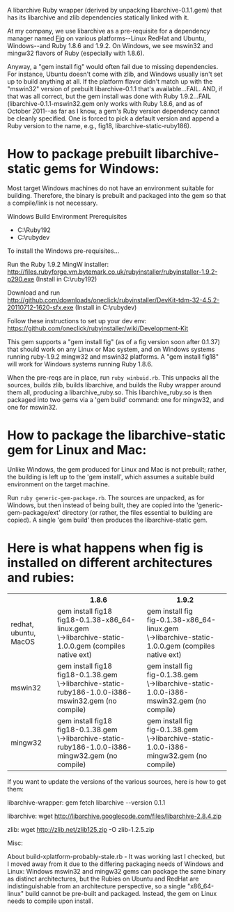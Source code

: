 A libarchive Ruby wrapper (derived by unpacking libarchive-0.1.1.gem) that has its libarchive and zlib dependencies statically linked with it.

At my company, we use libarchive as a pre-requisite for a dependency manager named [Fig](http://github.com/mfoemmel/fig) on various platforms--Linux RedHat and Ubuntu, Windows--and Ruby 1.8.6 and 1.9.2.  On Windows, we see mswin32 and mingw32 flavors of Ruby (especially with 1.8.6).

Anyway, a "gem install fig" would often fail due to missing dependencies.  For instance, Ubuntu doesn't come with zlib, and Windows usually isn't set up to build anything at all.  If the platform flavor didn't match up with the "mswin32" version of prebuilt libarchive-0.1.1 that's available...FAIL.  AND, if that was all correct, but the gem install was done with Ruby 1.9.2...FAIL (libarchive-0.1.1-mswin32.gem only works with Ruby 1.8.6, and as of October 2011--as far as I know, a gem's Ruby version dependency cannot be cleanly specified.  One is forced to pick a default version and append a Ruby version to the name, e.g., fig18, libarchive-static-ruby186).


# How to package prebuilt libarchive-static gems for Windows:

Most target Windows machines do not have an environment suitable for building.  Therefore, the binary is prebuilt
and packaged into the gem so that a compile/link is not necessary.

Windows Build Environment Prerequisites
* C:\Ruby192
* C:\rubydev

To install the Windows pre-requisites...

Run the Ruby 1.9.2 MingW installer: http://files.rubyforge.vm.bytemark.co.uk/rubyinstaller/rubyinstaller-1.9.2-p290.exe (Install in C:\ruby192)

Download and run http://github.com/downloads/oneclick/rubyinstaller/DevKit-tdm-32-4.5.2-20110712-1620-sfx.exe (Install in C:\rubydev)

Follow these instructions to set up your dev env:  https://github.com/oneclick/rubyinstaller/wiki/Development-Kit

This gem supports a "gem install fig" (as of a fig version soon after 0.1.37) that should work on any Linux or Mac system, and on Windows systems running ruby-1.9.2 mingw32 and mswin32 platforms. A "gem install fig18" will work for Windows systems running Ruby 1.8.6.

When the pre-reqs are in place, run `ruby winbuid.rb`.  This unpacks all the sources, builds zlib, builds libarchive,
and builds the Ruby wrapper around them all, producing a libarchive_ruby.so.  This libarchive_ruby.so is then packaged into
two gems via a 'gem build' command: one for mingw32, and one for mswin32.

# How to package the libarchive-static gem for Linux and Mac:

Unlike Windows, the gem produced for Linux and Mac is not prebuilt; rather, the building is left up to the 'gem install', which
assumes a suitable build environment on the target machine.

Run `ruby generic-gem-package.rb`.  The sources are unpacked, as for Windows, but then instead of being built, they
are copied into the 'generic-gem-package/ext' directory (or rather, the files essential to building are copied).  A
single 'gem build' then produces the libarchive-static gem.

# Here is what happens when fig is installed on different architectures and rubies:

<table>
<tr>
  <th>&nbsp;</th>
  <th>1.8.6</th>
  <th>1.9.2</th>
</tr>
<tr>
  <td>redhat, ubuntu, MacOS</td>
  <td>gem install fig18<br>fig18-0.1.38-x86_64-linux.gem<br>\->libarchive-static-1.0.0.gem (compiles native ext)</td>
  <td>gem install fig<br>fig-0.1.38-x86_64-linux.gem<br>\->libarchive-static-1.0.0.gem (compiles native ext)</td>
</tr>  
<tr>
  <td>mswin32</td>
  <td>gem install fig18<br>fig18-0.1.38.gem<br>\->libarchive-static-ruby186-1.0.0-i386-mswin32.gem (no compile)</td>
  <td>gem install fig<br>fig-0.1.38.gem<br>\->libarchive-static-1.0.0-i386-mswin32.gem (no compile)</td>
</tr>
<tr>
  <td>mingw32</td>
  <td>gem install fig18<br>fig18-0.1.38.gem<br>\->libarchive-static-ruby186-1.0.0-i386-mingw32.gem (no compile)</td>
  <td>gem install fig<br>fig-0.1.38.gem<br>\->libarchive-static-1.0.0-i386-mingw32.gem (no compile)</td>
</tr>
</table>

If you want to update the versions of the various sources, here is how to get them:

libarchive-wrapper:  gem fetch libarchive --version 0.1.1

libarchive: wget http://libarchive.googlecode.com/files/libarchive-2.8.4.zip

zlib: wget http://zlib.net/zlib125.zip -O zlib-1.2.5.zip

Misc: 

About build-xplatform-probably-stale.rb - It was working last I checked, but I moved away from it due to the differing packaging needs of Windows and Linux:  Windows mswin32 and mingw32 gems can package the same binary as distinct architectures, but the Rubies on Ubuntu and RedHat are indistinguishable from an architecture perspective, so a single "x86_64-linux" build cannot be pre-built and packaged.  Instead, the gem on Linux needs to compile upon install.
